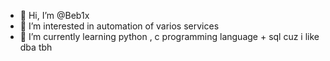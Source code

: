 - 👋 Hi, I’m @Beb1x
- 👀 I’m interested in automation of varios services
- 🌱 I’m currently learning python , c programming language + sql cuz i like dba tbh
